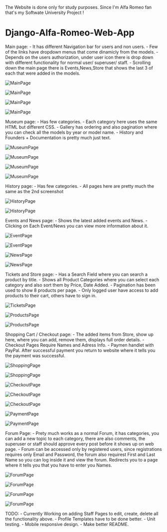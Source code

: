 The Website is done only for study purposes. Since I'm Alfa Romeo fan that's my Softwate University Project !

# Django-Alfa-Romeo-Web-App

Main page:
	\- It has different Navigation bar for users and non users.
	\- Few of the links have dropdown menus that come dinamicly from the models.
	\- Depends on the users authorization, under user icon there is drop down with different functionality for normal user/ superuser/ staff.
	\- Scrolling down the main page there is Events,News,Store that shows the last 3 of each that were added in the models.
	
![MainPage](screenshots/Screenshot_2024-03-28_164605.png)

![MainPage](screenshots/Screenshot_2024-03-28_170603.png)

![MainPage](screenshots/Screenshot_2024-03-28_170631.png)

![MainPage](screenshots/Screenshot_2024-03-28_170704.png)

Museum page:
	\- Has few categories.
	\- Each category here uses the same HTML but different CSS.
	\- Gallery has ordering and also pagination where you can check all the models by year or model name.
	\- History and Founders + Documentation is pretty much just text.

![MuseumPage](screenshots/Screenshot_Museum_Categories.png)

![MuseumPage](screenshots/Screenshot_Museum_Gallery.png)

![MuseumPage](screenshots/Screenshot_Museum_Gallery_One.png)

![MuseumPage](screenshots/Screenshot_Museum_Location.png)

History page:
	\- Has few categories.
	\- All pages here are pretty much the same as the 2nd screenshot

![HistoryPage](screenshots/Screenshot_History_Categories.png)

![HistoryPage](screenshots/Screenshot_QV.png)

Events and News page:
	\- Shows the latest added events and News.
	\- Clicking on Each Event/News you can view more information about it.

![EventPage](screenshots/Screenshot_Events.png)

![EventPage](screenshots/Screenshot_Events_One.png)

![NewsPage](screenshots/Screenshot_News.png)

![NewsPage](screenshots/Screenshot_News_One.png)

Tickets and Store page:
	\- Has a Search Field where you can search a product by title.
	\- Shows all Product Categories where you can select each category and also sort them by Price, Date Added.
	\- Pagination has been used to show 8 products per page.
	\- Only logged user have access to add products to their cart, others have to sign in.

![TicketsPage](screenshots/Screenshot_Tickets.png)

![ProductsPage](screenshots/Screenshot_Products.png)

![ProductsPage](screenshots/Screenshot_Products_Product.png)

Shopping Cart / Checkout page:
	\- The added items from Store, show up here, where you can add, remove them, displays full order details.
	\- Checkout Pages Require Names and Adress Info.
	\- Paymen handlet with PayPal. After successful payment you return to website where it tells you the payment was successful.

![ShoppingPage](screenshots/Screenshot_Shopping_Cart.png)

![ShoppingPage](screenshots/Screenshot_Shopping_Cart.png)

![CheckoutPage](screenshots/Screenshot_Checkout_One.png)

![CheckoutPage](screenshots/Screenshot_Checkout_Two.png)

![CheckoutPage](screenshots/Screenshot_Checkout_Three.png)

![PaymentPage](screenshots/Screenshot_Pay.png)

![PaymentPage](screenshots/Screenshot_Pay_Two.png)

Forum Page:
	\- Prety much works as a normal Forum, it has categories, you can add a new topic to each category, there are also comments, the superuser or staff should approve every post before it shows up on web page.
	\- Forum can be accessed only by registered users, since registrations requires only Email and Password, the forum also requirest First and Last Name so you can log inside it and view the forum. Redirects you to a page where it tells you that you have to enter you Names.

![ForumPage](screenshots/Screenshot_Forum_Four.png)

![ForumPage](screenshots/Screenshot_Forum.png)

![ForumPage](screenshots/Screenshot_Forum_Two.png)

![ForumPage](screenshots/Screenshot_Forum_Three.png)

TODO:
	\- Currently Working on adding Staff Pages to edit, create, delete all the functionality above.
	\- Profile Templates have to be done better.
	\- Unit testing.
	\- Mobile responsive design.
	\- Make better README.
